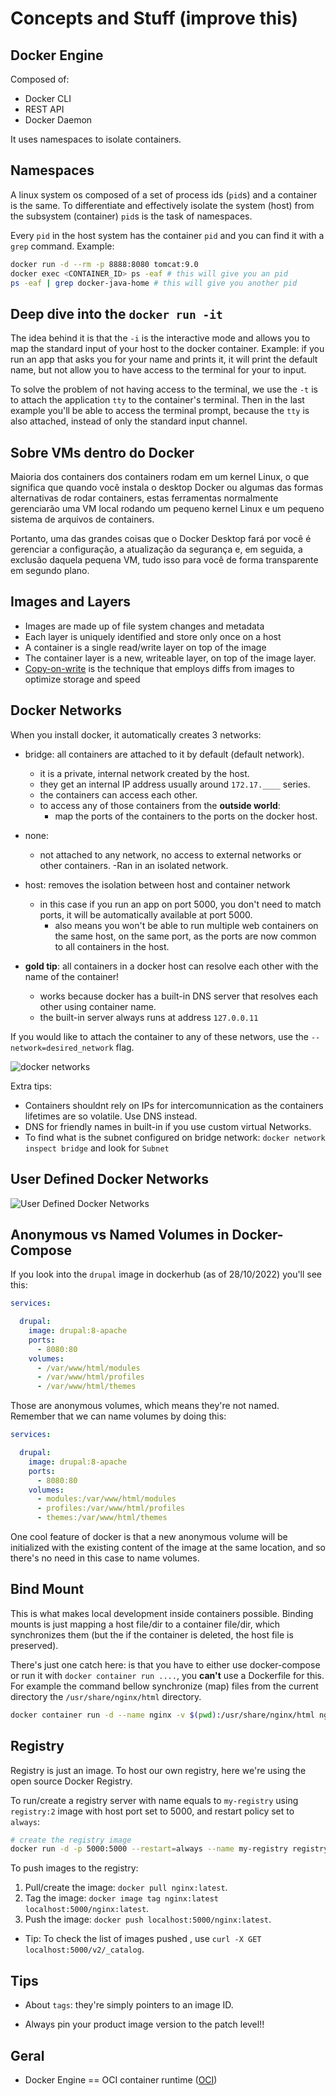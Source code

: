 # Concepts and Stuff (improve this)

## Docker Engine

Composed of:

- Docker CLI
- REST API
- Docker Daemon

It uses namespaces to isolate containers.

## Namespaces

A linux system os composed of a set of process ids (`pid`s) and a container
is the same. To differentiate and effectively isolate the system (host)
from the subsystem (container) `pid`s is the task of namespaces.

Every `pid` in the host system has the container `pid` and you can find it
with a `grep` command. Example:

```bash
docker run -d --rm -p 8888:8080 tomcat:9.0
docker exec <CONTAINER_ID> ps -eaf # this will give you an pid
ps -eaf | grep docker-java-home # this will give you another pid
```

## Deep dive into the `docker run -it`

The idea behind it is that the `-i` is the interactive mode and allows you to map
the standard input of your host to the docker container.
Example: if you run an app that asks you for your name and prints it, it will
print the default name, but not allow you to have access to the terminal for your
to input.

To solve the problem of not having access to the terminal, we use the `-t` is to
attach the application `tty` to the container's terminal. Then in the last example
you'll be able to access the terminal prompt, because the `tty` is also attached,
instead of only the standard input channel.

## Sobre VMs dentro do Docker

Maioria dos containers dos containers rodam em um kernel Linux, o que significa
que quando você instala o desktop Docker ou algumas das formas alternativas de
rodar containers, estas ferramentas normalmente gerenciarão uma VM local rodando
um pequeno kernel Linux e um pequeno sistema de arquivos de containers.

Portanto, uma das grandes coisas que o Docker Desktop fará por você é gerenciar
a configuração, a atualização da segurança e, em seguida, a exclusão
daquela pequena VM, tudo isso para você de forma transparente em segundo plano.

## Images and Layers

- Images are made up of file system changes and metadata
- Each layer is uniquely identified and store only once on a host
- A container is a single read/write layer on top of the image
- The container layer is a new, writeable layer, on top of the image layer.
- [Copy-on-write](https://adaptive.svbtle.com/fundamentals-of-docker-storage)
is the technique that employs diffs from images to optimize storage and speed

## Docker Networks

When you install docker, it automatically creates 3 networks:

- bridge: all containers are attached to it by default (default network).
  - it is a private, internal network created by the host.
  - they get an internal IP address usually around `172.17.____` series.
  - the containers can access each other.
  - to access any of those containers from the **outside world**:
    - map the ports of the containers to the ports on the docker host.
- none:
  - not attached to any network, no access to external networks or
other containers.
    -Ran in an isolated network.
- host: removes the isolation between host and container network
  - in this case if you run an app on port 5000, you don't need
    to match ports, it will be automatically available at port 5000.
    - also means you won't be able to run multiple web containers
    on the same host, on the same port, as the ports are now common
    to all containers in the host.

- **gold tip**: all containers in a docker host can resolve each other
with the name of the container!
  - works because docker has a built-in DNS server that resolves
    each other using container name.
  - the built-in server always runs at address `127.0.0.11`

If you would like to attach the container to any of these
networs, use the `--network=desired_network` flag.

![docker networks](./images/docker_networks.png "docker networks")

Extra tips:

- Containers shouldnt rely on IPs for intercomunnication as the containers
lifetimes are so volatile. Use DNS instead.
- DNS for friendly names in built-in if you use custom virtual Networks.
- To find what is the subnet configured on bridge network:
`docker network inspect bridge` and look for `Subnet`

## User Defined Docker Networks

![User Defined Docker Networks](./images/user_defined_networks.png "User Defined Docker Networks")

## Anonymous vs Named Volumes in Docker-Compose

If you look into the `drupal` image in dockerhub (as of 28/10/2022) you'll see this:

```yaml
services:

  drupal:
    image: drupal:8-apache
    ports:
      - 8080:80
    volumes:
      - /var/www/html/modules
      - /var/www/html/profiles
      - /var/www/html/themes
```

Those are anonymous volumes, which means they're not named. Remember that we can
name volumes by doing this:

```yaml
services:

  drupal:
    image: drupal:8-apache
    ports:
      - 8080:80
    volumes:
      - modules:/var/www/html/modules
      - profiles:/var/www/html/profiles
      - themes:/var/www/html/themes
```

One cool feature of docker is that a new anonymous volume will be initialized
with the existing content of the image at the same location, and so there's no
need in this case to name volumes.

## Bind Mount

This is what makes local development inside containers possible.
Binding mounts is just mapping a host file/dir to a container file/dir,
which synchronizes them (but the if the container is deleted, the host file is preserved).

There's just one catch here: is that you have to either use docker-compose or
run it with `docker container run ....`, you **can't** use a Dockerfile for this.
For example the command bellow synchronize (map) files from the current directory
the `/usr/share/nginx/html` directory.

```bash
docker container run -d --name nginx -v $(pwd):/usr/share/nginx/html nginx
```

## Registry

Registry is just an image. To host our own registry, here we're using
the open source Docker Registry.

To run/create a registry server with name equals to `my-registry` using `registry:2`
image with host port set to 5000, and restart policy set to `always`:

```bash
# create the registry image
docker run -d -p 5000:5000 --restart=always --name my-registry registry:2
```

To push images to the registry:

1. Pull/create the image: `docker pull nginx:latest`.
2. Tag the image: `docker image tag nginx:latest localhost:5000/nginx:latest`.
3. Push the image: `docker push localhost:5000/nginx:latest`.

- Tip: To check the list of images pushed , use `curl -X GET localhost:5000/v2/_catalog`.

## Tips

- About `tags`: they're simply pointers to an image ID.

- Always pin your product image version to the patch level!!

## Geral

- Docker Engine == OCI container runtime ([OCI](https://opencontainers.org/))
